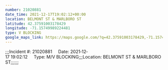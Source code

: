 ```yaml
---
number: 21020881
date_time: 2021-12-17T19:02:12+00:00
location: BELMONT ST & MARLBORO ST
latitude: 42.37591003178429
longitude: -71.15749989224481
type: V BLOCKING
google_maps_link: https://maps.google.com/?q=42.37591003178429,-71.15749989224481
---
```


;;;Incident #: 21020881     Date: 2021‐12‐17 19:02:12     Type: M/V BLOCKING;;;Location: BELMONT ST & MARLBORO ST;;;;;;
